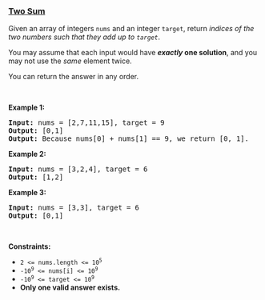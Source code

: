 ### [Two Sum](https://leetcode.com/problems/two-sum)

<p>Given an array of integers <code>nums</code>&nbsp;and an integer <code>target</code>, return <em>indices of the two numbers such that they add up to <code>target</code></em>.</p>

<p>You may assume that each input would have <strong><em>exactly</em> one solution</strong>, and you may not use the <em>same</em> element twice.</p>

<p>You can return the answer in any order.</p>

<p>&nbsp;</p>
<p><strong>Example 1:</strong></p>

<pre>
<strong>Input:</strong> nums = [2,7,11,15], target = 9
<strong>Output:</strong> [0,1]
<strong>Output:</strong> Because nums[0] + nums[1] == 9, we return [0, 1].
</pre>

<p><strong>Example 2:</strong></p>

<pre>
<strong>Input:</strong> nums = [3,2,4], target = 6
<strong>Output:</strong> [1,2]
</pre>

<p><strong>Example 3:</strong></p>

<pre>
<strong>Input:</strong> nums = [3,3], target = 6
<strong>Output:</strong> [0,1]
</pre>

<p>&nbsp;</p>
<p><strong>Constraints:</strong></p>

<ul>
	<li><code>2 &lt;= nums.length &lt;= 10<sup>5</sup></code></li>
	<li><code>-10<sup>9</sup> &lt;= nums[i] &lt;= 10<sup>9</sup></code></li>
	<li><code>-10<sup>9</sup> &lt;= target &lt;= 10<sup>9</sup></code></li>
	<li><strong>Only one valid answer exists.</strong></li>
</ul>
